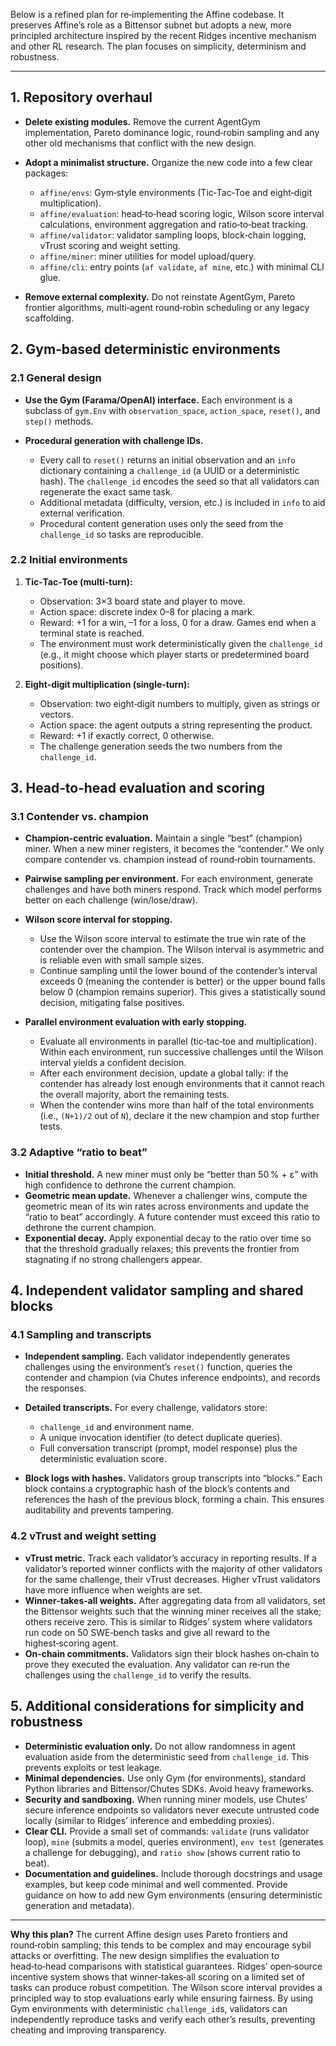 Below is a refined plan for re‑implementing the Affine codebase.  It preserves Affine’s role as a Bittensor subnet but adopts a new, more principled architecture inspired by the recent Ridges incentive mechanism and other RL research.  The plan focuses on simplicity, determinism and robustness.

---

## 1. Repository overhaul

* **Delete existing modules.** Remove the current AgentGym implementation, Pareto dominance logic, round‑robin sampling and any other old mechanisms that conflict with the new design.
* **Adopt a minimalist structure.** Organize the new code into a few clear packages:

  * `affine/envs`: Gym‑style environments (Tic‑Tac‑Toe and eight‑digit multiplication).
  * `affine/evaluation`: head‑to‑head scoring logic, Wilson score interval calculations, environment aggregation and ratio‑to‑beat tracking.
  * `affine/validator`: validator sampling loops, block‑chain logging, vTrust scoring and weight setting.
  * `affine/miner`: miner utilities for model upload/query.
  * `affine/cli`: entry points (`af validate`, `af mine`, etc.) with minimal CLI glue.
* **Remove external complexity.** Do not reinstate AgentGym, Pareto frontier algorithms, multi‑agent round‑robin scheduling or any legacy scaffolding.

## 2. Gym‑based deterministic environments

### 2.1 General design

* **Use the Gym (Farama/OpenAI) interface.** Each environment is a subclass of `gym.Env` with `observation_space`, `action_space`, `reset()`, and `step()` methods.
* **Procedural generation with challenge IDs.**

  * Every call to `reset()` returns an initial observation and an `info` dictionary containing a `challenge_id` (a UUID or a deterministic hash).  The `challenge_id` encodes the seed so that all validators can regenerate the exact same task.
  * Additional metadata (difficulty, version, etc.) is included in `info` to aid external verification.
  * Procedural content generation uses only the seed from the `challenge_id` so tasks are reproducible.

### 2.2 Initial environments

1. **Tic‑Tac‑Toe (multi‑turn):**

   * Observation: 3×3 board state and player to move.
   * Action space: discrete index 0–8 for placing a mark.
   * Reward: +1 for a win, –1 for a loss, 0 for a draw.  Games end when a terminal state is reached.
   * The environment must work deterministically given the `challenge_id` (e.g., it might choose which player starts or predetermined board positions).

2. **Eight‑digit multiplication (single‑turn):**

   * Observation: two eight‑digit numbers to multiply, given as strings or vectors.
   * Action space: the agent outputs a string representing the product.
   * Reward: +1 if exactly correct, 0 otherwise.
   * The challenge generation seeds the two numbers from the `challenge_id`.

## 3. Head‑to‑head evaluation and scoring

### 3.1 Contender vs. champion

* **Champion-centric evaluation.** Maintain a single “best” (champion) miner.  When a new miner registers, it becomes the “contender.”  We only compare contender vs. champion instead of round‑robin tournaments.
* **Pairwise sampling per environment.** For each environment, generate challenges and have both miners respond.  Track which model performs better on each challenge (win/lose/draw).
* **Wilson score interval for stopping.**

  * Use the Wilson score interval to estimate the true win rate of the contender over the champion.  The Wilson interval is asymmetric and is reliable even with small sample sizes.
  * Continue sampling until the lower bound of the contender’s interval exceeds 0 (meaning the contender is better) or the upper bound falls below 0 (champion remains superior).  This gives a statistically sound decision, mitigating false positives.
* **Parallel environment evaluation with early stopping.**

  * Evaluate all environments in parallel (tic‑tac‑toe and multiplication).  Within each environment, run successive challenges until the Wilson interval yields a confident decision.
  * After each environment decision, update a global tally: if the contender has already lost enough environments that it cannot reach the overall majority, abort the remaining tests.
  * When the contender wins more than half of the total environments (i.e., `(N+1)/2` out of `N`), declare it the new champion and stop further tests.

### 3.2 Adaptive “ratio to beat”

* **Initial threshold.** A new miner must only be “better than 50 % + ε” with high confidence to dethrone the current champion.
* **Geometric mean update.** Whenever a challenger wins, compute the geometric mean of its win rates across environments and update the “ratio to beat” accordingly.  A future contender must exceed this ratio to dethrone the current champion.
* **Exponential decay.** Apply exponential decay to the ratio over time so that the threshold gradually relaxes; this prevents the frontier from stagnating if no strong challengers appear.

## 4. Independent validator sampling and shared blocks

### 4.1 Sampling and transcripts

* **Independent sampling.** Each validator independently generates challenges using the environment’s `reset()` function, queries the contender and champion (via Chutes inference endpoints), and records the responses.
* **Detailed transcripts.** For every challenge, validators store:

  * `challenge_id` and environment name.
  * A unique invocation identifier (to detect duplicate queries).
  * Full conversation transcript (prompt, model response) plus the deterministic evaluation score.
* **Block logs with hashes.** Validators group transcripts into “blocks.”  Each block contains a cryptographic hash of the block’s contents and references the hash of the previous block, forming a chain.  This ensures auditability and prevents tampering.

### 4.2 vTrust and weight setting

* **vTrust metric.** Track each validator’s accuracy in reporting results.  If a validator’s reported winner conflicts with the majority of other validators for the same challenge, their vTrust decreases.  Higher vTrust validators have more influence when weights are set.
* **Winner‑takes‑all weights.** After aggregating data from all validators, set the Bittensor weights such that the winning miner receives all the stake; others receive zero.  This is similar to Ridges’ system where validators run code on 50 SWE‑bench tasks and give all reward to the highest‑scoring agent.
* **On‑chain commitments.** Validators sign their block hashes on‑chain to prove they executed the evaluation.  Any validator can re‑run the challenges using the `challenge_id` to verify the results.

## 5. Additional considerations for simplicity and robustness

* **Deterministic evaluation only.** Do not allow randomness in agent evaluation aside from the deterministic seed from `challenge_id`.  This prevents exploits or test leakage.
* **Minimal dependencies.** Use only Gym (for environments), standard Python libraries and Bittensor/Chutes SDKs.  Avoid heavy frameworks.
* **Security and sandboxing.** When running miner models, use Chutes’ secure inference endpoints so validators never execute untrusted code locally (similar to Ridges’ inference and embedding proxies).
* **Clear CLI.** Provide a small set of commands: `validate` (runs validator loop), `mine` (submits a model, queries environment), `env test` (generates a challenge for debugging), and `ratio show` (shows current ratio to beat).
* **Documentation and guidelines.** Include thorough docstrings and usage examples, but keep code minimal and well commented.  Provide guidance on how to add new Gym environments (ensuring deterministic generation and metadata).

---

**Why this plan?**  The current Affine design uses Pareto frontiers and round‑robin sampling; this tends to be complex and may encourage sybil attacks or overfitting.  The new design simplifies the evaluation to head‑to‑head comparisons with statistical guarantees.  Ridges’ open‑source incentive system shows that winner‑takes‑all scoring on a limited set of tasks can produce robust competition.  The Wilson score interval provides a principled way to stop evaluations early while ensuring fairness.  By using Gym environments with deterministic `challenge_id`s, validators can independently reproduce tasks and verify each other’s results, preventing cheating and improving transparency.
